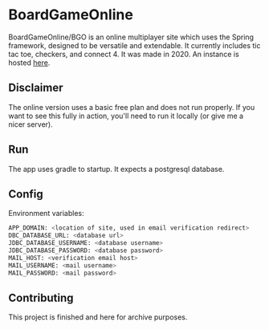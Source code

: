 # BoardGameOnline

BoardGameOnline/BGO is an online multiplayer site which uses the Spring framework, designed to be versatile and extendable. It currently includes tic tac toe, checkers, and connect 4. It was made in 2020. An instance is hosted [here](https://bgo-games.uc.r.appspot.com/).

## Disclaimer

The online version uses a basic free plan and does not run properly. If you want to see this fully in action, you'll need to run it locally (or give me a nicer server).

## Run

The app uses gradle to startup. It expects a postgresql database.

## Config
Environment variables:

```bash
APP_DOMAIN: <location of site, used in email verification redirect>
DBC_DATABASE_URL: <database url>
JDBC_DATABASE_USERNAME: <database username>
JDBC_DATABASE_PASSWORD: <database password>
MAIL_HOST: <verification email host>
MAIL_USERNAME: <mail username>
MAIL_PASSWORD: <mail password>
```

## Contributing
This project is finished and here for archive purposes.